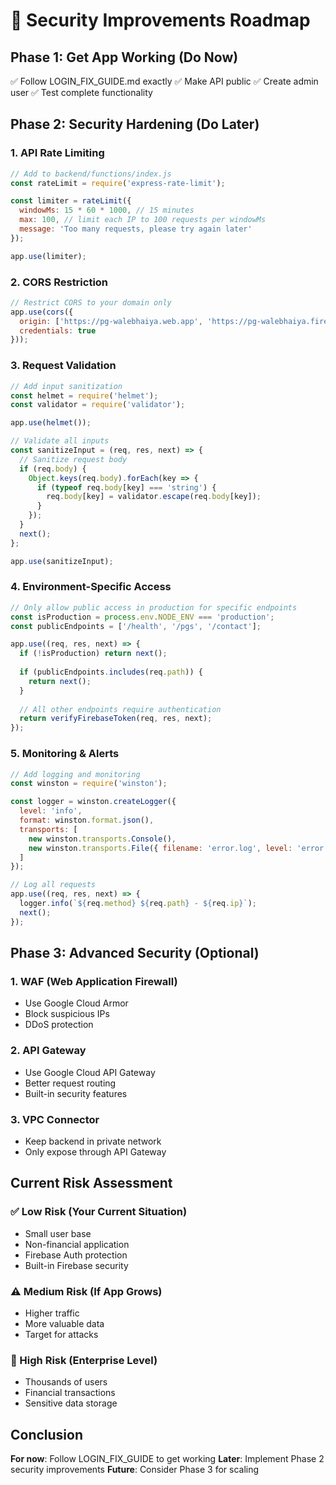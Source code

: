 # 🔐 Security Improvements Roadmap

## Phase 1: Get App Working (Do Now)
✅ Follow LOGIN_FIX_GUIDE.md exactly
✅ Make API public
✅ Create admin user
✅ Test complete functionality

## Phase 2: Security Hardening (Do Later)

### 1. API Rate Limiting
```javascript
// Add to backend/functions/index.js
const rateLimit = require('express-rate-limit');

const limiter = rateLimit({
  windowMs: 15 * 60 * 1000, // 15 minutes
  max: 100, // limit each IP to 100 requests per windowMs
  message: 'Too many requests, please try again later'
});

app.use(limiter);
```

### 2. CORS Restriction
```javascript
// Restrict CORS to your domain only
app.use(cors({ 
  origin: ['https://pg-walebhaiya.web.app', 'https://pg-walebhaiya.firebaseapp.com'],
  credentials: true 
}));
```

### 3. Request Validation
```javascript
// Add input sanitization
const helmet = require('helmet');
const validator = require('validator');

app.use(helmet());

// Validate all inputs
const sanitizeInput = (req, res, next) => {
  // Sanitize request body
  if (req.body) {
    Object.keys(req.body).forEach(key => {
      if (typeof req.body[key] === 'string') {
        req.body[key] = validator.escape(req.body[key]);
      }
    });
  }
  next();
};

app.use(sanitizeInput);
```

### 4. Environment-Specific Access
```javascript
// Only allow public access in production for specific endpoints
const isProduction = process.env.NODE_ENV === 'production';
const publicEndpoints = ['/health', '/pgs', '/contact'];

app.use((req, res, next) => {
  if (!isProduction) return next();
  
  if (publicEndpoints.includes(req.path)) {
    return next();
  }
  
  // All other endpoints require authentication
  return verifyFirebaseToken(req, res, next);
});
```

### 5. Monitoring & Alerts
```javascript
// Add logging and monitoring
const winston = require('winston');

const logger = winston.createLogger({
  level: 'info',
  format: winston.format.json(),
  transports: [
    new winston.transports.Console(),
    new winston.transports.File({ filename: 'error.log', level: 'error' })
  ]
});

// Log all requests
app.use((req, res, next) => {
  logger.info(`${req.method} ${req.path} - ${req.ip}`);
  next();
});
```

## Phase 3: Advanced Security (Optional)

### 1. WAF (Web Application Firewall)
- Use Google Cloud Armor
- Block suspicious IPs
- DDoS protection

### 2. API Gateway
- Use Google Cloud API Gateway
- Better request routing
- Built-in security features

### 3. VPC Connector
- Keep backend in private network
- Only expose through API Gateway

## Current Risk Assessment

### ✅ Low Risk (Your Current Situation)
- Small user base
- Non-financial application  
- Firebase Auth protection
- Built-in Firebase security

### ⚠️ Medium Risk (If App Grows)
- Higher traffic
- More valuable data
- Target for attacks

### 🔴 High Risk (Enterprise Level)
- Thousands of users
- Financial transactions
- Sensitive data storage

## Conclusion

**For now**: Follow LOGIN_FIX_GUIDE to get working
**Later**: Implement Phase 2 security improvements
**Future**: Consider Phase 3 for scaling
